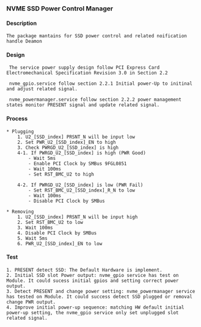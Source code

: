 ### NVME SSD Power Control Manager

#### Description
    The package mantains for SSD power control and related noification handle Deamon

#### Design

     The service power supply design follow PCI Express Card Electromechanical Specification Revision 3.0 in Section 2.2

     nvme_gpio.service follow section 2.2.1 Initial power-Up to initinal and adjust related signal.

     nvme_powermanager.service follow section 2.2.2 power management states monitor PRESENT signal and update related signal.

#### Process

    * Plugging 
        1. U2_[SSD_index] PRSNT_N will be input low
        2. Set PWR_U2_[SSD_index]_EN to high
        3. Check PWRGD_U2_[SSD_index] is high
        4-1. If PWRGD_U2_[SSD_index] is high (PWR Good)
            - Wait 5ms
            - Enable PCI Clock by SMBus 9FGL0851
            - Wait 100ms
            - Set RST_BMC_U2 to high

        4-2. If PWRGD_U2_[SSD_index] is low (PWR Fail)
            - Set RST_BMC_U2_[SSD_index]_R_N to low
            - Wait 100ms
            - Disable PCI Clock by SMBus

    * Removing
        1. U2_[SSD_index] PRSNT_N will be input high
        2. Set RST_BMC_U2 to low
        3. Wait 100ms
        4. Disable PCI Clock by SMBus
        5. Wait 5ms
        6. PWR_U2_[SSD_index]_EN to low

#### Test

    1. PRESENT detect SSD: The Default Hardware is implement.
    2. Initial SSD slot Power output: nvme_gpio service has test on Module. It could sucess initial gpios and setting correct power output.
    3. Detect PRESENT and change power setting: nvme_powermanager service has tested on Module. It could success detect SSD plugged or removal change PWR output.
    4. Improve initial power-up sequence: matching HW default initial power-up setting, the nvme_gpio service only set unplugged slot related signal.
